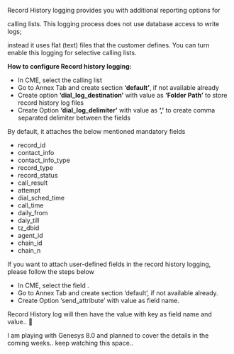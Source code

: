 
Record History logging provides you with additional reporting options for

calling lists. This logging process does not use database access to write logs;

instead it uses flat (text) files that the customer defines. You can turn enable this logging for selective calling lists.

**How to configure Record history logging:**

  * In CME, select the calling list 
  * Go to Annex Tab and create section **‘default’**, if not available already 
  * Create option **‘dial\_log\_destination’** with value as **‘Folder Path’** to store record history log files 
  * Create Option **‘dial\_log\_delimiter’** with value as **‘,’** to create comma separated delimiter between the fields 

By default, it attaches the below mentioned mandatory fields

  * record_id 
  * contact_info 
  * contact\_info\_type 
  * record_type 
  * record_status 
  * call_result 
  * attempt 
  * dial\_sched\_time 
  * call_time 
  * daily_from 
  * daiy_till 
  * tz_dbid 
  * agent_id 
  * chain_id 
  * chain_n 

If you want to attach user-defined fields in the record history logging, please follow the steps below

  * In CME, select the field . 
  * Go to Annex Tab and create section ‘default’, if not available already. 
  * Create Option ‘send_attribute’ with value as field name. 

Record History log will then have the value with key as field name and value.. 🙂 

I am playing with Genesys 8.0 and planned to cover the details in the coming weeks.. keep watching this space..